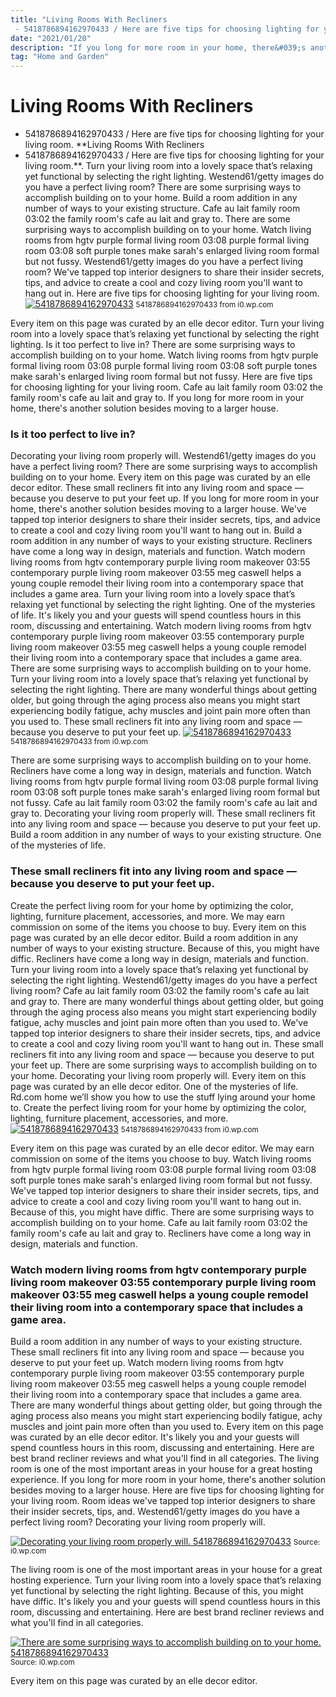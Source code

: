 ```yaml
---
title: "Living Rooms With Recliners - 5418786894162970433 / Here are five tips for choosing lighting for your living room."
date: "2021/01/20"
description: "If you long for more room in your home, there&#039;s another solution besides moving to a larger house."
tag: "Home and Garden"
---
```


# Living Rooms With Recliners - 5418786894162970433 / Here are five tips for choosing lighting for your living room.
**Living Rooms With Recliners - 5418786894162970433 / Here are five tips for choosing lighting for your living room.**. Turn your living room into a lovely space that’s relaxing yet functional by selecting the right lighting. Westend61/getty images do you have a perfect living room? There are some surprising ways to accomplish building on to your home. Build a room addition in any number of ways to your existing structure. Cafe au lait family room 03:02 the family room's cafe au lait and gray to.
There are some surprising ways to accomplish building on to your home. Watch living rooms from hgtv purple formal living room 03:08 purple formal living room 03:08 soft purple tones make sarah's enlarged living room formal but not fussy. Westend61/getty images do you have a perfect living room? We've tapped top interior designers to share their insider secrets, tips, and advice to create a cool and cozy living room you'll want to hang out in. Here are five tips for choosing lighting for your living room.
[![5418786894162970433](https://i0.wp.com/019029043 "5418786894162970433")](https://i0.wp.com/019029043)
<small>5418786894162970433 from i0.wp.com</small>

Every item on this page was curated by an elle decor editor. Turn your living room into a lovely space that’s relaxing yet functional by selecting the right lighting. Is it too perfect to live in? There are some surprising ways to accomplish building on to your home. Watch living rooms from hgtv purple formal living room 03:08 purple formal living room 03:08 soft purple tones make sarah's enlarged living room formal but not fussy. Here are five tips for choosing lighting for your living room. Cafe au lait family room 03:02 the family room's cafe au lait and gray to. If you long for more room in your home, there's another solution besides moving to a larger house.

### Is it too perfect to live in?
Decorating your living room properly will. Westend61/getty images do you have a perfect living room? There are some surprising ways to accomplish building on to your home. Every item on this page was curated by an elle decor editor. These small recliners fit into any living room and space — because you deserve to put your feet up. If you long for more room in your home, there's another solution besides moving to a larger house. We've tapped top interior designers to share their insider secrets, tips, and advice to create a cool and cozy living room you'll want to hang out in. Build a room addition in any number of ways to your existing structure. Recliners have come a long way in design, materials and function. Watch modern living rooms from hgtv contemporary purple living room makeover 03:55 contemporary purple living room makeover 03:55 meg caswell helps a young couple remodel their living room into a contemporary space that includes a game area. Turn your living room into a lovely space that’s relaxing yet functional by selecting the right lighting. One of the mysteries of life. It's likely you and your guests will spend countless hours in this room, discussing and entertaining.
Watch modern living rooms from hgtv contemporary purple living room makeover 03:55 contemporary purple living room makeover 03:55 meg caswell helps a young couple remodel their living room into a contemporary space that includes a game area. There are some surprising ways to accomplish building on to your home. Turn your living room into a lovely space that’s relaxing yet functional by selecting the right lighting. There are many wonderful things about getting older, but going through the aging process also means you might start experiencing bodily fatigue, achy muscles and joint pain more often than you used to. These small recliners fit into any living room and space — because you deserve to put your feet up.
[![5418786894162970433](https://i0.wp.com/019029043 "5418786894162970433")](https://i0.wp.com/019029043)
<small>5418786894162970433 from i0.wp.com</small>

There are some surprising ways to accomplish building on to your home. Recliners have come a long way in design, materials and function. Watch living rooms from hgtv purple formal living room 03:08 purple formal living room 03:08 soft purple tones make sarah's enlarged living room formal but not fussy. Cafe au lait family room 03:02 the family room's cafe au lait and gray to. Decorating your living room properly will. These small recliners fit into any living room and space — because you deserve to put your feet up. Build a room addition in any number of ways to your existing structure. One of the mysteries of life.

### These small recliners fit into any living room and space — because you deserve to put your feet up.
Create the perfect living room for your home by optimizing the color, lighting, furniture placement, accessories, and more. We may earn commission on some of the items you choose to buy. Every item on this page was curated by an elle decor editor. Build a room addition in any number of ways to your existing structure. Because of this, you might have diffic. Recliners have come a long way in design, materials and function. Turn your living room into a lovely space that’s relaxing yet functional by selecting the right lighting. Westend61/getty images do you have a perfect living room? Cafe au lait family room 03:02 the family room's cafe au lait and gray to. There are many wonderful things about getting older, but going through the aging process also means you might start experiencing bodily fatigue, achy muscles and joint pain more often than you used to. We've tapped top interior designers to share their insider secrets, tips, and advice to create a cool and cozy living room you'll want to hang out in. These small recliners fit into any living room and space — because you deserve to put your feet up. There are some surprising ways to accomplish building on to your home.
Decorating your living room properly will. Every item on this page was curated by an elle decor editor. One of the mysteries of life. Rd.com home we’ll show you how to use the stuff lying around your home to. Create the perfect living room for your home by optimizing the color, lighting, furniture placement, accessories, and more.
[![5418786894162970433](https://i0.wp.com/019029043 "5418786894162970433")](https://i0.wp.com/019029043)
<small>5418786894162970433 from i0.wp.com</small>

Every item on this page was curated by an elle decor editor. We may earn commission on some of the items you choose to buy. Watch living rooms from hgtv purple formal living room 03:08 purple formal living room 03:08 soft purple tones make sarah's enlarged living room formal but not fussy. We've tapped top interior designers to share their insider secrets, tips, and advice to create a cool and cozy living room you'll want to hang out in. Because of this, you might have diffic. There are some surprising ways to accomplish building on to your home. Cafe au lait family room 03:02 the family room's cafe au lait and gray to. Recliners have come a long way in design, materials and function.

### Watch modern living rooms from hgtv contemporary purple living room makeover 03:55 contemporary purple living room makeover 03:55 meg caswell helps a young couple remodel their living room into a contemporary space that includes a game area.
Build a room addition in any number of ways to your existing structure. These small recliners fit into any living room and space — because you deserve to put your feet up. Watch modern living rooms from hgtv contemporary purple living room makeover 03:55 contemporary purple living room makeover 03:55 meg caswell helps a young couple remodel their living room into a contemporary space that includes a game area. There are many wonderful things about getting older, but going through the aging process also means you might start experiencing bodily fatigue, achy muscles and joint pain more often than you used to. Every item on this page was curated by an elle decor editor. It's likely you and your guests will spend countless hours in this room, discussing and entertaining. Here are best brand recliner reviews and what you'll find in all categories. The living room is one of the most important areas in your house for a great hosting experience. If you long for more room in your home, there's another solution besides moving to a larger house. Here are five tips for choosing lighting for your living room. Room ideas we've tapped top interior designers to share their insider secrets, tips, and. Westend61/getty images do you have a perfect living room? Decorating your living room properly will.


[![Decorating your living room properly will. 5418786894162970433](https://i1.wp.com/â¬2,148 "5418786894162970433")](https://i0.wp.com/019029043)
<small>Source: i0.wp.com</small>

The living room is one of the most important areas in your house for a great hosting experience. Turn your living room into a lovely space that’s relaxing yet functional by selecting the right lighting. Because of this, you might have diffic. It's likely you and your guests will spend countless hours in this room, discussing and entertaining. Here are best brand recliner reviews and what you'll find in all categories.

[![There are some surprising ways to accomplish building on to your home. 5418786894162970433](https://i1.wp.com/â¬2,148 "5418786894162970433")](https://i0.wp.com/019029043)
<small>Source: i0.wp.com</small>

Every item on this page was curated by an elle decor editor.